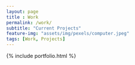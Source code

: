 ```yaml
--- 
layout: page
title : Work 
permalink: /work/
subtitle: "Current Projects" 
feature-img: "assets/img/pexels/computer.jpeg"
tags: [Work, Projects]
---
```


{% include portfolio.html %}
